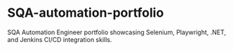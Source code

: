 # SQA-automation-portfolio
SQA Automation Engineer portfolio showcasing Selenium, Playwright, .NET, and Jenkins CI/CD integration skills.
